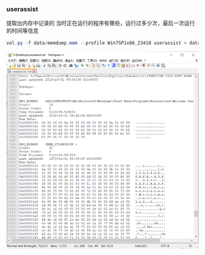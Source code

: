 ### userassist
提取出内存中记录的 当时正在运行的程序有哪些，运行过多少次，最后一次运行的时间等信息
```java
vol.py -f data/memdump.mem --profile Win7SP1x86_23418 userassist > data/userassist.txt
```
![image.png](./images/20231018_0004249279.png)
